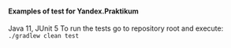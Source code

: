 #### Examples of test for Yandex.Praktikum

Java 11, JUnit 5
To run the tests go to repository root and execute: ```./gradlew clean test```